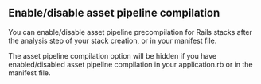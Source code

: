 


## Enable/disable asset pipeline compilation

You can enable/disable asset pipeline precompilation for Rails stacks after the analysis step of your stack creation, or in your manifest file.

The asset pipeline compilation option will be hidden if you have enabled/disabled asset pipeline compilation in your application.rb or in the manifest file.




